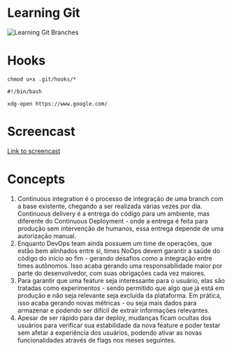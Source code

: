 # Learning Git
![Learning Git Branches](https://drive.google.com/open?id=1W3LvwU3zn99hyPfaR6Kawog_o0YBcd4D)
# Hooks
```
chmod u+x .git/hooks/*
```

```
#!/bin/bash

xdg-open https://www.google.com/
```

# Screencast
[Link to screencast](https://drive.google.com/open?id=1arkhHs5RO2C4pAdV-oKFe-mEn10srLoD)
# Concepts
1. Continuous integration é o processo de integração de uma branch com a base existente, chegando a ser realizada várias vezes por dia. Continuous delivery é a entrega do código para um ambiente, mas diferente do Continuous Deployment - onde a entrega é feita para produção sem intervenção de humanos, essa entrega depende de uma autorização manual.
2. Enquanto DevOps team ainda possuem um time de operações, que estão bem alinhados entre si, times NoOps devem garantir a saúde do código do início ao fim - gerando desafios como a integração entre times autônomos. Isso acaba gerando uma responsabilidade maior por parte do desenvolvedor, com suas obrigações cada vez maiores.
3. Para garantir que uma feature seja interessante para o usuário, elas são tratadas como experimentos - sendo permitido que algo que já está em produção e não seja relevante seja excluída da plataforma. Em prática, isso acaba gerando novas métricas - ou seja mais dados para armazenar e podendo ser difícil de extrair informações relevantes.
4. Apesar de ser rápido para dar deploy, mudanças ficam ocultas dos usuários para verificar sua estabilidade da nova feature e poder testar sem afetar a experiência dos usuários, podendo ativar as novas funcionalidades através de flags nos meses seguintes.
